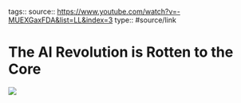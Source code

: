 tags::
source:: https://www.youtube.com/watch?v=-MUEXGaxFDA&list=LL&index=3
type:: #source/link

# The AI Revolution is Rotten to the Core

![](https://www.youtube.com/watch?v=-MUEXGaxFDA&list=LL&index=3)  

